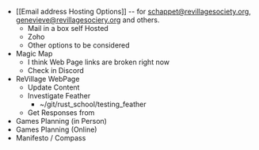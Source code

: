 - [[Email address Hosting Options]] -- for schappet@revillagesociety.org, genevieve@revillagesociery.org and others.
	- Mail in a box self Hosted
	- Zoho 
	- Other options to be considered
- Magic Map 
	- I think Web Page links are broken right now
	- Check in Discord
- ReVillage WebPage 
	- Update Content
	- Investigate Feather
		- ~/git/rust_school/testing_feather
	- Get Responses from
- Games Planning (in Person)
- Games Planning (Online)
- Manifesto / Compass